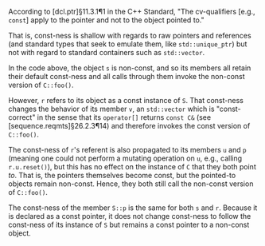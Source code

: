 According to [dcl.ptr]§11.3.1¶1 in the C++ Standard, "The cv-qualifiers [e.g., `const`] apply to the pointer and not to the object pointed to."

That is, const-ness is shallow with regards to raw pointers and references (and standard types that seek to emulate them, like `std::unique_ptr`) but not with regard to standard containers such as `std::vector`.

In the code above, the object `s` is non-const, and so its members all retain their default const-ness and all calls through them invoke the non-const version of `C::foo()`.

However, `r` refers to its object as a const instance of `S`. That const-ness changes the behavior of its member `v`, an `std::vector` which is "const-correct" in the sense that its `operator[]` returns `const C&` (see [sequence.reqmts]§26.2.3¶14) and therefore invokes the const version of `C::foo()`. 

The const-ness of `r`'s referent is also propagated to its members `u` and `p` (meaning one could not perform a mutating operation on `u`, e.g., calling `r.u.reset()`), but this has no effect on the instance of `C` that they both point *to*. That is, the pointers themselves become const, but the pointed-to objects remain non-const. Hence, they both still call the non-const version of `C::foo()`.

The const-ness of the member `S::p` is the same for both `s` and `r`. Because it is declared as a const pointer, it does not change const-ness to follow the const-ness of its instance of `S` but remains a const pointer to a non-const object.
